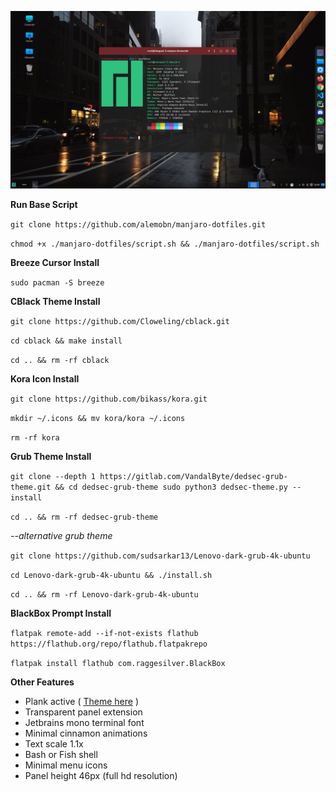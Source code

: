 ![Demo](screenshots/demo.png)

**Run Base Script**

`git clone https://github.com/alemobn/manjaro-dotfiles.git`

`chmod +x ./manjaro-dotfiles/script.sh && ./manjaro-dotfiles/script.sh`

**Breeze Cursor Install**

`sudo pacman -S breeze`

**CBlack Theme Install**

`git clone https://github.com/Cloweling/cblack.git`

`cd cblack && make install`

`cd .. && rm -rf cblack`

**Kora Icon Install**

`git clone https://github.com/bikass/kora.git`

`mkdir ~/.icons && mv kora/kora ~/.icons`

`rm -rf kora`

**Grub Theme Install**

`git clone --depth 1 https://gitlab.com/VandalByte/dedsec-grub-theme.git && cd dedsec-grub-theme
sudo python3 dedsec-theme.py --install`

`cd .. && rm -rf dedsec-grub-theme`

*--alternative grub theme*

`git clone https://github.com/sudsarkar13/Lenovo-dark-grub-4k-ubuntu`

`cd Lenovo-dark-grub-4k-ubuntu && ./install.sh`

`cd .. && rm -rf Lenovo-dark-grub-4k-ubuntu`

**BlackBox Prompt Install**

`flatpak remote-add --if-not-exists flathub https://flathub.org/repo/flathub.flatpakrepo`

`flatpak install flathub com.raggesilver.BlackBox`

**Other Features**

- Plank active ( [Theme here](https://www.gnome-look.org/p/1911700) )
- Transparent panel extension
- Jetbrains mono terminal font
- Minimal cinnamon animations
- Text scale 1.1x
- Bash or Fish shell
- Minimal menu icons
- Panel height 46px (full hd resolution)